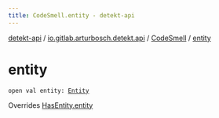 ```yaml
---
title: CodeSmell.entity - detekt-api
---
```


[detekt-api](../../index.html) / [io.gitlab.arturbosch.detekt.api](../index.html) / [CodeSmell](index.html) / [entity](./entity.html)

# entity

`open val entity: `[`Entity`](../-entity/index.html)

Overrides [HasEntity.entity](../-has-entity/entity.html)

